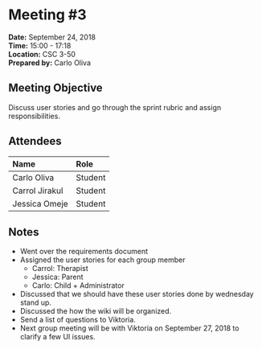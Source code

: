 # Meeting #3
**Date:** September 24, 2018  
**Time:** 15:00 - 17:18   
**Location:** CSC 3-50  
**Prepared by:** Carlo Oliva  

## Meeting Objective
Discuss user stories and go through the sprint rubric and assign responsibilities. 

## Attendees
|Name| **Role**
|:----------------|:---------------
|Carlo Oliva|Student |  
|Carrol Jirakul|Student|  
|Jessica Omeje|Student|     

## Notes
* Went over the requirements document
* Assigned the user stories for each group member
  * Carrol: Therapist
  * Jessica: Parent
  * Carlo: Child + Administrator
* Discussed that we should have these user stories done by wednesday stand up.
* Discussed the how the wiki will be organized.
* Send a list of questions to Viktoria. 
* Next group meeting will be with Viktoria on September 27, 2018 to clarify a few UI issues. 